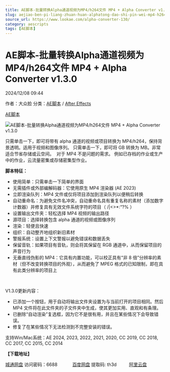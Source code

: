 ```yaml
---
title: AE脚本-批量转换Alpha通道视频为MP4/h264文件 MP4 + Alpha Converter v1.3.0
slug: aejiao-ben-pi-liang-zhuan-huan-alphatong-dao-shi-pin-wei-mp4-h264wen-jian-mp4-alpha-converter-v1-3-0
source_url: https://www.lookae.com/alpha-converter-130/
category: aescripts
tags: [AE脚本]
---
```

# AE脚本-批量转换Alpha通道视频为MP4/h264文件 MP4 + Alpha Converter v1.3.0

2024/12/08 09:44

作者：大众脸
分类：[AE脚本](https://www.lookae.com/after-effects/aescripts/) / [After Effects](https://www.lookae.com/after-effects/)

[AE脚本](https://www.lookae.com/tag/ae%e8%84%9a%e6%9c%ac/)

![AE脚本-批量转换Alpha通道视频为MP4/h264文件 MP4 + Alpha Converter v1.3.0](https://www.lookae.com/wp-content/uploads/2024/11/MP4-Alpha-Converter.jpg "AE脚本-批量转换Alpha通道视频为MP4/h264文件 MP4 + Alpha Converter v1.3.0-LookAE.com")

只需单击一下，即可将带有 alpha 通道的视频或项目转换为 MP4/h264，保持背景透明。适用于视频和图像序列。 只需单击一下，即可将 GB 转换为 MB。非常适合节省存储或云空间。  对于 MP4 不是问题的需求。 例如已存档的作业或生产中的作业，云流量密集或存储密集型作业。

**脚本特征：**

* 使用简单：只需单击一下简单的界面
* 无需插件或外部编解码器：它使用原生 MP4 渲染器 (AE 2023)
* 立即渲染队列：MP4 文件或仅将项目添加到渲染队列以便稍后转换
* 自动重命名：为避免文件名冲突，自动重命名具有重复名称的素材（添加数字计数器）并修复具有无效文件系统字符的项目（ \/|<>\*:“?% ）
* 设置输出文件夹：轻松选择 MP4 视频的输出路径
* 源项目：选择转换包含 alpha 通道的视频或图像序列
* 渲染：轻便且快速
* 组织：自动整齐地组织新旧素材
* 警报系统：设置上下文警报以避免错误和数据丢失
* 保留音轨：如果项目有音轨，则会将其保留在 RGB 通道中，从而保留项目的声音行为
* 无垂直线伪影的 MP4：它具有内置功能，可以校正具有“非 8 倍”分辨率的素材（但不改变转换项目的外观），从而避免了 MPEG 格式的已知限制，即在具有此类分辨率的项目上

[﻿﻿﻿](http://cloud.video.taobao.com/play/u/null/p/1/e/6/t/1/492158957327.mp4)

V1.3.0更新内容：

* 已添加一个按钮，用于自动将输出文件夹设置为与当前打开的项目相同。然后 ​​MP4 文件将在此文件夹的子文件夹中生成，使其更加实用、直观和有条理。
* 已删除“自动渲染”复选框，因为它不是很有用，并且在某些情况下会导致错误。
* 修复了在某些情况下无法检测到不完整安装的错误。

支持Win/Mac系统：AE 2024, 2023, 2022, 2021, 2020, CC 2019, CC 2018, CC 2017, CC 2015, CC 2014

**【下载地址】**

[城通网盘](https://url70.ctfile.com/f/2827370-1433812768-92871d?p=4431) 访问密码：6688            [百度网盘](https://pan.baidu.com/s/1gKcljTc0sSPMtIc1N-6CSQ?pwd=th3d) 提取码: th3d          [阿里云盘](https://www.alipan.com/s/6hmTwmsMnP6)
